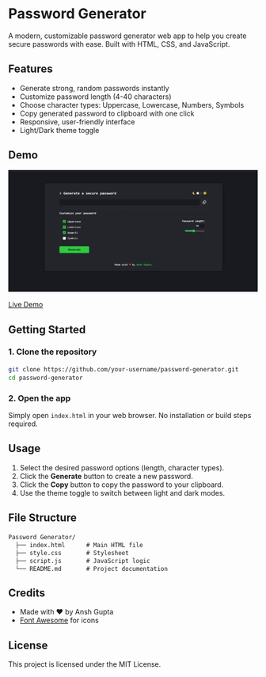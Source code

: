 # Password Generator

A modern, customizable password generator web app to help you create secure passwords with ease. Built with HTML, CSS, and JavaScript.

## Features

- Generate strong, random passwords instantly
- Customize password length (4-40 characters)
- Choose character types: Uppercase, Lowercase, Numbers, Symbols
- Copy generated password to clipboard with one click
- Responsive, user-friendly interface
- Light/Dark theme toggle

## Demo

![Password Generator Screenshot](Screenshot.png) 

[Live Demo](https://password-generator-by-ansh.netlify.app/)

## Getting Started

### 1. Clone the repository
```bash
git clone https://github.com/your-username/password-generator.git
cd password-generator
```

### 2. Open the app
Simply open `index.html` in your web browser. No installation or build steps required.

## Usage
1. Select the desired password options (length, character types).
2. Click the **Generate** button to create a new password.
3. Click the **Copy** button to copy the password to your clipboard.
4. Use the theme toggle to switch between light and dark modes.

## File Structure
```
Password Generator/
  ├── index.html      # Main HTML file
  ├── style.css       # Stylesheet
  ├── script.js       # JavaScript logic
  └── README.md       # Project documentation
```

## Credits
- Made with ♥ by Ansh Gupta
- [Font Awesome](https://fontawesome.com/) for icons

## License
This project is licensed under the MIT License. 
